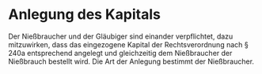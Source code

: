 # Anlegung des Kapitals

Der Nießbraucher und der Gläubiger sind einander verpflichtet, dazu mitzuwirken, dass das eingezogene Kapital der Rechtsverordnung nach § 240a entsprechend angelegt und gleichzeitig dem Nießbraucher der Nießbrauch bestellt wird. Die Art der Anlegung bestimmt der Nießbraucher.